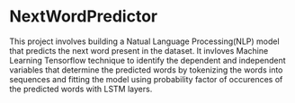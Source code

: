# NextWordPredictor

This project involves building a Natual Language Processing(NLP) model that predicts the next word present in the dataset. It invloves Machine Learning Tensorflow technique to identify the dependent and independent variables that determine the predicted words by tokenizing the words into sequences and fitting the model using probability factor of occurences of the predicted words with LSTM layers.
